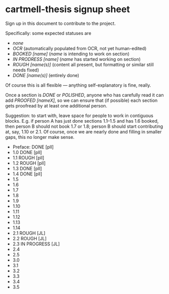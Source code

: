 cartmell-thesis signup sheet
==== 

Sign up in this document to contribute to the project.

Specifically: some expected statuses are
- *none*
- *OCR* (automatically populated from OCR, not yet human-edited)
- *BOOKED [name]* (*name* is intending to work on section)
- *IN PRODRESS [name]* (*name* has started working on section)
- *ROUGH [name(s)]* (content all present, but formatting or similar still needs fixed)
- *DONE [name(s)]* (entirely done)

Of course this is all flexible — anything self-explanatory is fine, really. 

Once a section is *DONE* or *POLISHED*, anyone who has carefully read it can add *PROOFED [nameX]*, so we can ensure that (if possible) each section gets proofread by at least one additional person.

Suggestion: to start with, leave space for people to work in contiguous blocks.  E.g. if person A has just done sections 1.1–1.5 and has 1.6 booked, then person B should not book 1.7 or 1.8; person B should start contributing at, say, 1.10 or 2.1.  Of course, once we are nearly done and filling in smaller gaps, this no longer make sense.

- Preface: DONE [pll]
- 1.0 DONE [pll]
- 1.1 ROUGH [pll]
- 1.2 ROUGH [pll]
- 1.3 DONE [pll]
- 1.4 DONE [pll]
- 1.5
- 1.6
- 1.7
- 1.8
- 1.9
- 1.10
- 1.11
- 1.12
- 1.13
- 1.14
- 2.1 ROUGH [JL]
- 2.2 ROUGH [JL]
- 2.3 IN PROGRESS [JL]
- 2.4
- 2.5
- 3.0
- 3.1
- 3.2
- 3.3
- 3.4
- 3.5

